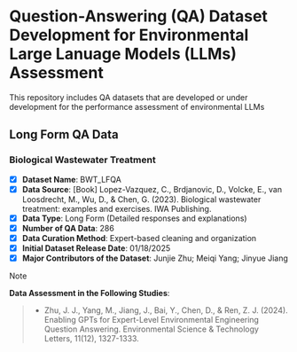 # Question-Answering (QA) Dataset Development for Environmental Large Lanuage Models (LLMs) Assessment
This repository includes QA datasets that are developed or under development for the performance assessment of environmental LLMs

## Long Form QA Data
### Biological Wastewater Treatment
- [x] <b>Dataset Name</b>: BWT_LFQA
- [x] <b>Data Source</b>: [Book] Lopez-Vazquez, C., Brdjanovic, D., Volcke, E., van Loosdrecht, M., Wu, D., & Chen, G. (2023). Biological wastewater treatment: examples and exercises. IWA Publishing.
- [x] <b>Data Type</b>: Long Form (Detailed responses and explanations)
- [x] <b>Number of QA Data</b>: 286
- [x] <b>Data Curation Method</b>: Expert-based cleaning and organization
- [x] <b>Initial Dataset Release Date</b>: 01/18/2025
- [x] <b>Major Contributors of the Dataset</b>: Junjie Zhu; Meiqi Yang; Jinyue Jiang
> [!NOTE]
<b>Data Assessment in the Following Studies</b>:
> * Zhu, J. J., Yang, M., Jiang, J., Bai, Y., Chen, D., & Ren, Z. J. (2024). Enabling GPTs for Expert-Level Environmental Engineering Question Answering. Environmental Science & Technology Letters, 11(12), 1327-1333.
